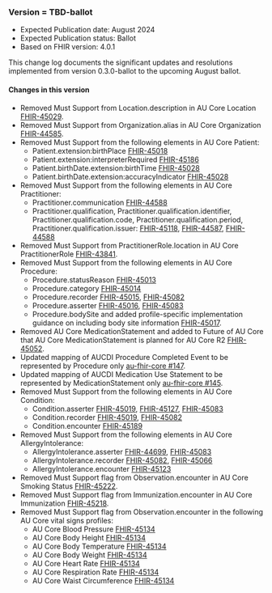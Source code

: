 ###  Version = TBD-ballot
- Expected Publication date: August 2024
- Expected Publication status: Ballot
- Based on FHIR version: 4.0.1

This change log documents the significant updates and resolutions implemented from version 0.3.0-ballot to the upcoming August ballot.

#### Changes in this version

- Removed Must Support from Location.description in AU Core Location [FHIR-45029](https://jira.hl7.org/browse/FHIR-45029).
- Removed Must Support from Organization.alias in AU Core Organization [FHIR-44585](https://jira.hl7.org/browse/FHIR-44585).
- Removed Must Support from the following elements in AU Core Patient:
  - Patient.extension:birthPlace [FHIR-45018](https://jira.hl7.org/browse/FHIR-45018)
  - Patient.extension:interpreterRequired [FHIR-45186](https://jira.hl7.org/browse/FHIR-45186)
  - Patient.birthDate.extension:birthTime [FHIR-45028](https://jira.hl7.org/browse/FHIR-45028)
  - Patient.birthDate.extension:accuracyIndicator [FHIR-45028](https://jira.hl7.org/browse/FHIR-45028)
- Removed Must Support from the following elements in AU Core Practitioner:
  - Practitioner.communication [FHIR-44588](https://jira.hl7.org/browse/FHIR-44588)
  - Practitioner.qualification, Practitioner.qualification.identifier, Practitioner.qualification.code, Practitioner.qualification.period, Practitioner.qualification.issuer: [FHIR-45118](https://jira.hl7.org/browse/FHIR-45118), [FHIR-44587](https://jira.hl7.org/browse/FHIR-44587), [FHIR-44588](https://jira.hl7.org/browse/FHIR-44588)
- Removed Must Support from PractitionerRole.location in AU Core PractitionerRole [FHIR-43841](https://jira.hl7.org/browse/FHIR-43841).
- Removed Must Support from the following elements in AU Core Procedure:
  - Procedure.statusReason [FHIR-45013](https://jira.hl7.org/browse/FHIR-45013)
  - Procedure.category [FHIR-45014](https://jira.hl7.org/browse/FHIR-45014)
  - Procedure.recorder [FHIR-45015](https://jira.hl7.org/browse/FHIR-45015), [FHIR-45082](https://jira.hl7.org/browse/FHIR-45082)
  - Procedure.asserter [FHIR-45016](https://jira.hl7.org/browse/FHIR-45016), [FHIR-45083](https://jira.hl7.org/browse/FHIR-45083)
  - Procedure.bodySite and added profile-specific implementation guidance on including body site information [FHIR-45017](https://jira.hl7.org/browse/FHIR-45017).
- Removed AU Core MedicationStatement and added to Future of AU Core that AU Core MedicationStatement is planned for AU Core R2 [FHIR-45052](https://jira.hl7.org/browse/FHIR-45052).
- Updated mapping of AUCDI Procedure Completed Event to be represented by Procedure only [au-fhir-core #147](https://github.com/hl7au/au-fhir-core/issues/147).
- Updated mapping of AUCDI Medication Use Statement to be represented by MedicationStatement only [au-fhir-core #145](https://github.com/hl7au/au-fhir-core/issues/145).
- Removed Must Support from the following elements in AU Core Condition:
  - Condition.asserter [FHIR-45019](https://jira.hl7.org/browse/FHIR-45019), [FHIR-45127](https://jira.hl7.org/browse/FHIR-45127), [FHIR-45083](https://jira.hl7.org/browse/FHIR-45083)
  - Condition.recorder [FHIR-45019](https://jira.hl7.org/browse/FHIR-45019), [FHIR-45082](https://jira.hl7.org/browse/FHIR-45082)
  - Condition.encounter [FHIR-45189](https://jira.hl7.org/browse/FHIR-45189)
- Removed Must Support from the following elements in AU Core AllergyIntolerance:
  - AllergyIntolerance.asserter [FHIR-44699](https://jira.hl7.org/browse/FHIR-44699), [FHIR-45083](https://jira.hl7.org/browse/FHIR-45083)
  - AllergyIntolerance.recorder [FHIR-45082](https://jira.hl7.org/browse/FHIR-45082), [FHIR-45066](https://jira.hl7.org/browse/FHIR-45066)
  - AllergyIntolerance.encounter [FHIR-45123](https://jira.hl7.org/browse/FHIR-45123)
- Removed Must Support flag from Observation.encounter in AU Core Smoking Status [FHIR-45222](https://jira.hl7.org/browse/FHIR-45222).
- Removed Must Support flag from Immunization.encounter in AU Core Immunization [FHIR-45218](https://jira.hl7.org/browse/FHIR-45218).
- Removed Must Support flag from Observation.encounter in the following AU Core vital signs profiles:
  - AU Core Blood Pressure [FHIR-45134](https://jira.hl7.org/browse/FHIR-45134)
  - AU Core Body Height [FHIR-45134](https://jira.hl7.org/browse/FHIR-45134)
  - AU Core Body Temperature [FHIR-45134](https://jira.hl7.org/browse/FHIR-45134)  
  - AU Core Body Weight [FHIR-45134](https://jira.hl7.org/browse/FHIR-45134)
  - AU Core Heart Rate [FHIR-45134](https://jira.hl7.org/browse/FHIR-45134)
  - AU Core Respiration Rate [FHIR-45134](https://jira.hl7.org/browse/FHIR-45134)
  - AU Core Waist Circumference [FHIR-45134](https://jira.hl7.org/browse/FHIR-45134)